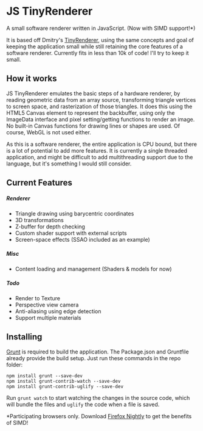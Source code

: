# JS TinyRenderer
A small software renderer written in JavaScript. (Now with SIMD support!*)

It is based off Dmitry's [TinyRenderer](https://github.com/ssloy/tinyrenderer), using the same concepts and goal of keeping 
the application small while still retaining the core features of a software renderer. Currently fits in less than 10k of code! I'll try to keep it small.

## How it works

JS TinyRenderer emulates the basic steps of a hardware renderer, by reading geometric data from an array source, transforming triangle vertices to screen space, and rasterization of those triangles. It does this using the HTML5 Canvas element to represent the backbuffer, using only the ImageData interface and pixel setting/getting functions to render an image. No built-in Canvas functions for drawing lines or shapes are used. Of course, WebGL is not used either.

As this is a software renderer, the entire application is CPU bound, but there is a lot of potential to add more features. It is currently a single threaded application, and might be difficult to add multithreading support due to the language, but it's something I would still consider.

## Current Features

##### Renderer
* Triangle drawing using barycentric coordinates
* 3D transformations
* Z-buffer for depth checking
* Custom shader support with external scripts
* Screen-space effects (SSAO included as an example)

##### Misc
* Content loading and management (Shaders & models for now)

##### Todo
* Render to Texture
* Perspective view camera
* Anti-aliasing using edge detection
* Support multiple materials

## Installing

[Grunt](http://gruntjs.com/getting-started) is required to build the application.
The Package.json and Gruntfile already provide the build setup. Just run these commands in the repo folder:

```
npm install grunt --save-dev
npm install grunt-contrib-watch --save-dev
npm install grunt-contrib-uglify --save-dev
```

Run `grunt watch` to start watching the changes in the source code, which will bundle the files and `uglify` the code when a file is saved.

*Participating browsers only. Download [Firefox Nightly](https://nightly.mozilla.org/) to get the benefits of SIMD!
